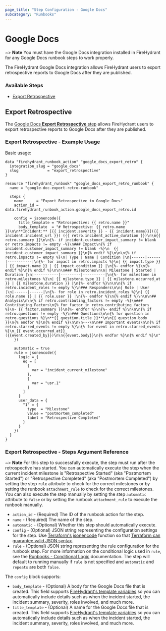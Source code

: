 ```yaml
---
page_title: "Step Configuration - Google Docs"
subcategory: "Runbooks"
---
```


# Google Docs

~> **Note** You must have the Google Docs integration installed in FireHydrant
for any Google Docs runbook steps to work properly.

The FireHydrant Google Docs integration allows FireHydrant users to export retrospective
reports to Google Docs after they are published.

### Available Steps

* [Export Retrospective](#export-retrospective)

## Export Retrospective

The [Google Docs **Export Retrospective** step](https://support.firehydrant.com/hc/en-us/articles/5502417924116-Exporting-Retrospectives-to-Google-Docs)
allows FireHydrant users to export retrospective reports to Google Docs after they are published.

### Export Retrospective - Example Usage

Basic usage:
```hcl
data "firehydrant_runbook_action" "google_docs_export_retro" {
  integration_slug = "google_docs"
  slug             = "export_retrospective"
}

resource "firehydrant_runbook" "google_docs_export_retro_runbook" {
  name = "google-doc-export-retro-runbook"

  steps {
    name      = "Export Retrospective to Google Docs"
    action_id = data.firehydrant_runbook_action.google_docs_export_retro.id

    config = jsonencode({
      title_template = "Retrospective: {{ retro.name }}"
      body_template  = "# Retrospective: {{ retro.name }}\n\n**Incident:** [{{ incident.severity }} - {{ incident.name}}]({{ incident.incident_url }}) ({{ retro.incident_active_duration }})\n\n{{ retro.summary }}\n\n{%- if incident.customer_impact_summary != blank or retro.impacts != empty -%}\n### Impact\n{% if incident.customer_impact_summary != blank -%}\n  {{ incident.customer_impact_summary }}\n{% endif %}\n\n\n{% if retro.impacts != empty %}\n| Type | Name | Condition |\n|------|------|-----------|\n{%- for impact in retro.impacts %}\n| {{ impact.type }} | {{ impact.name }} | {{ impact.condition }} |\n{%- endfor %}\n{% endif %}\n{% endif %}\n\n\n### Milestones\n\n| Milestone | Started | Duration |\n|-----------|---------|----------|\n{%- for milestone in retro.milestones %}\n| {{ milestone.type }} | {{ milestone.occurred_at }} | {{ milestone.duration }} |\n{%- endfor %}\n\n\n{% if retro.incident_roles != empty %}\n### Responders\n\n| Role | User |\n|------|------|\n{%- for role in retro.incident_roles %}\n| {{ role.name }} | {{ role.user }} |\n{%- endfor %}\n{% endif %}\n\n\n## Analysis\n\n{% if retro.contributing_factors != empty -%}\n### Contributing Factors\n{% for factor in retro.contributing_factors %}\n- {{ factor.summary }}\n{%- endfor %}\n{%- endif %}\n\n\n{% if retro.questions != empty -%}\n### Questions\n\n{% for question in retro.questions %}\n**{{ question.title }}**\n\n{{ question.body }}\n{% endfor %}\n{% endif %}\n\n\n---\n\n## Important events\n\n{% if retro.starred_events != empty %}\n{% for event in retro.starred_events %}\n_{{ event.occurred_at}}_ ({{event.created_by}})\n\n{{event.body}}\n{% endfor %}\n{% endif %}\n"
    })

    automatic = true
    rule = jsonencode({
      logic = {
        eq = [
          {
            var = "incident_current_milestone"
          },
          {
            var = "usr.1"
          }
        ]
      }
      user_data = {
        "1" = {
          type  = "Milestone"
          value = "postmortem_completed"
          label = "Retrospective Completed"
        }
      }
    })
  }
}
```

### Export Retrospective - Steps Argument Reference

~> **Note** For this step to successfully execute, the step must run after the retrospective has started.
You can automatically execute the step when the current incident milestone is "Retrospective Started"
(aka "Postmortem Started") or "Retrospective Completed" (aka "Postmortem Completed") by setting the step `rule` attribute 
to check for the correct milestones or by setting the runbook `attachment_rule` to check for the correct milestones. 
You can also execute the step manually by setting the step `automatic` attribute to `false` or by setting the runbook 
`attachment_rule` to execute the runbook manually.

* `action_id` - (Required) The ID of the runbook action for the step.
* `name` - (Required) The name of the step.
* `automatic` - (Optional) Whether this step should automatically execute.
* `config` - (Optional) JSON string representing the configuration settings for the step.
  Use [Terraform's jsonencode](https://www.terraform.io/language/functions/jsonencode)
  function so that [Terraform can guarantee valid JSON syntax](https://www.terraform.io/language/expressions/strings#generating-json-or-yaml).
* `rule` - (Optional) JSON string representing the rule configuration for the runbook step.
  For more information on the conditional logic used in `rule`, see the
  [Runbooks - Conditional Logic](./runbooks_conditional_logic.md) documentation.
  The step will default to running manually if `rule` is not specified and `automatic` and `repeats` are both `false`.

The `config` block supports:

* `body_template` - (Optional) A body for the Google Docs file that is created.
  This field supports [FireHydrant's template variables](https://support.firehydrant.com/hc/en-us/articles/4409136426004-Using-template-variables-in-Runbooks)
  so you can automatically include details such as when the incident started, the incident summary, severity, roles involved, and much more.
* `title_template` - (Optional) A name for the Google Docs file that is created.
  This field supports [FireHydrant's template variables](https://support.firehydrant.com/hc/en-us/articles/4409136426004-Using-template-variables-in-Runbooks)
  so you can automatically include details such as when the incident started, the incident summary, severity, roles involved, and much more.
